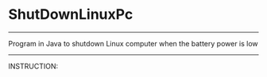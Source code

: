 # ShutDownLinuxPc

******************************************************************************************

Program in Java to shutdown Linux computer when the battery power is low


******************************************************************************************



INSTRUCTION:


